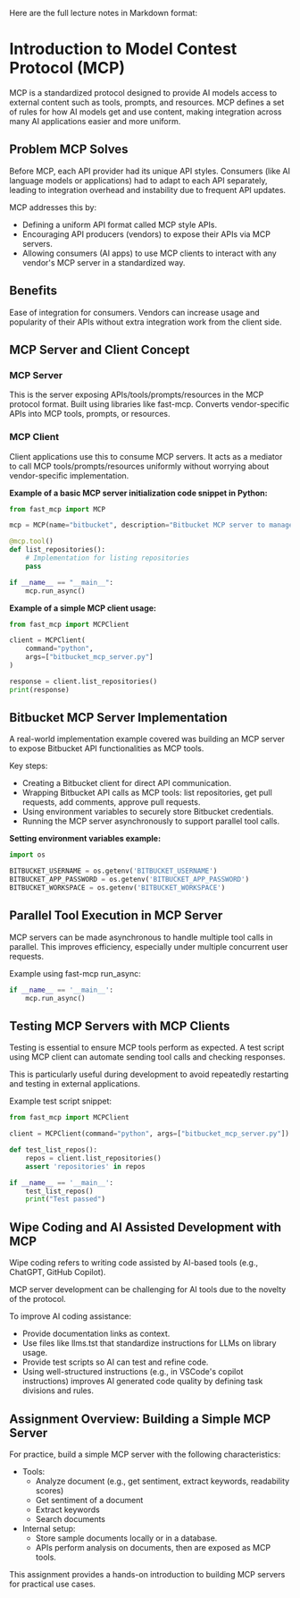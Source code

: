 Here are the full lecture notes in Markdown format:

**Introduction to Model Contest Protocol (MCP)**
=====================================================

MCP is a standardized protocol designed to provide AI models access to external content such as tools, prompts, and resources. MCP defines a set of rules for how AI models get and use content, making integration across many AI applications easier and more uniform.

**Problem MCP Solves**
--------------------

Before MCP, each API provider had its unique API styles. Consumers (like AI language models or applications) had to adapt to each API separately, leading to integration overhead and instability due to frequent API updates.

MCP addresses this by:

* Defining a uniform API format called MCP style APIs.
* Encouraging API producers (vendors) to expose their APIs via MCP servers.
* Allowing consumers (AI apps) to use MCP clients to interact with any vendor's MCP server in a standardized way.

**Benefits**
------------

Ease of integration for consumers.
Vendors can increase usage and popularity of their APIs without extra integration work from the client side.

**MCP Server and Client Concept**
---------------------------------

### MCP Server

This is the server exposing APIs/tools/prompts/resources in the MCP protocol format. Built using libraries like fast-mcp. Converts vendor-specific APIs into MCP tools, prompts, or resources.

### MCP Client

Client applications use this to consume MCP servers. It acts as a mediator to call MCP tools/prompts/resources uniformly without worrying about vendor-specific implementation.

**Example of a basic MCP server initialization code snippet in Python:**
```python
from fast_mcp import MCP

mcp = MCP(name="bitbucket", description="Bitbucket MCP server to manage repos and pull requests")

@mcp.tool()
def list_repositories():
    # Implementation for listing repositories
    pass

if __name__ == "__main__":
    mcp.run_async()
```

**Example of a simple MCP client usage:**
```python
from fast_mcp import MCPClient

client = MCPClient(
    command="python",
    args=["bitbucket_mcp_server.py"]
)

response = client.list_repositories()
print(response)
```

**Bitbucket MCP Server Implementation**
--------------------------------------

A real-world implementation example covered was building an MCP server to expose Bitbucket API functionalities as MCP tools.

Key steps:

* Creating a Bitbucket client for direct API communication.
* Wrapping Bitbucket API calls as MCP tools: list repositories, get pull requests, add comments, approve pull requests.
* Using environment variables to securely store Bitbucket credentials.
* Running the MCP server asynchronously to support parallel tool calls.

**Setting environment variables example:**
```python
import os

BITBUCKET_USERNAME = os.getenv('BITBUCKET_USERNAME')
BITBUCKET_APP_PASSWORD = os.getenv('BITBUCKET_APP_PASSWORD')
BITBUCKET_WORKSPACE = os.getenv('BITBUCKET_WORKSPACE')
```

**Parallel Tool Execution in MCP Server**
-----------------------------------------

MCP servers can be made asynchronous to handle multiple tool calls in parallel. This improves efficiency, especially under multiple concurrent user requests.

Example using fast-mcp run_async:
```python
if __name__ == '__main__':
    mcp.run_async()
```

**Testing MCP Servers with MCP Clients**
------------------------------------------

Testing is essential to ensure MCP tools perform as expected. A test script using MCP client can automate sending tool calls and checking responses.

This is particularly useful during development to avoid repeatedly restarting and testing in external applications.

Example test script snippet:
```python
from fast_mcp import MCPClient

client = MCPClient(command="python", args=["bitbucket_mcp_server.py"])

def test_list_repos():
    repos = client.list_repositories()
    assert 'repositories' in repos

if __name__ == '__main__':
    test_list_repos()
    print("Test passed")
```

**Wipe Coding and AI Assisted Development with MCP**
---------------------------------------------------

Wipe coding refers to writing code assisted by AI-based tools (e.g., ChatGPT, GitHub Copilot).

MCP server development can be challenging for AI tools due to the novelty of the protocol.

To improve AI coding assistance:

* Provide documentation links as context.
* Use files like llms.tst that standardize instructions for LLMs on library usage.
* Provide test scripts so AI can test and refine code.
* Using well-structured instructions (e.g., in VSCode's copilot instructions) improves AI generated code quality by defining task divisions and rules.

**Assignment Overview: Building a Simple MCP Server**
---------------------------------------------------

For practice, build a simple MCP server with the following characteristics:

* Tools:
	+ Analyze document (e.g., get sentiment, extract keywords, readability scores)
	+ Get sentiment of a document
	+ Extract keywords
	+ Search documents
* Internal setup:
	+ Store sample documents locally or in a database.
	+ APIs perform analysis on documents, then are exposed as MCP tools.

This assignment provides a hands-on introduction to building MCP servers for practical use cases.